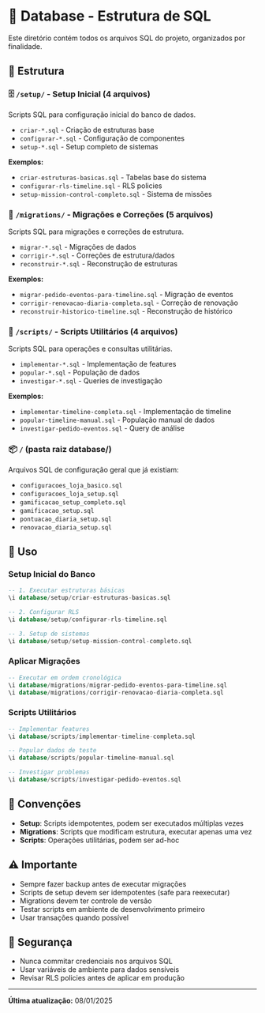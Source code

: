 # 💾 Database - Estrutura de SQL

Este diretório contém todos os arquivos SQL do projeto, organizados por finalidade.

## 📂 Estrutura

### 🗄️ `/setup/` - Setup Inicial (4 arquivos)
Scripts SQL para configuração inicial do banco de dados.
- `criar-*.sql` - Criação de estruturas base
- `configurar-*.sql` - Configuração de componentes
- `setup-*.sql` - Setup completo de sistemas

**Exemplos:**
- `criar-estruturas-basicas.sql` - Tabelas base do sistema
- `configurar-rls-timeline.sql` - RLS policies
- `setup-mission-control-completo.sql` - Sistema de missões

### 🔄 `/migrations/` - Migrações e Correções (5 arquivos)
Scripts SQL para migrações e correções de estrutura.
- `migrar-*.sql` - Migrações de dados
- `corrigir-*.sql` - Correções de estrutura/dados
- `reconstruir-*.sql` - Reconstrução de estruturas

**Exemplos:**
- `migrar-pedido-eventos-para-timeline.sql` - Migração de eventos
- `corrigir-renovacao-diaria-completa.sql` - Correção de renovação
- `reconstruir-historico-timeline.sql` - Reconstrução de histórico

### 📜 `/scripts/` - Scripts Utilitários (4 arquivos)
Scripts SQL para operações e consultas utilitárias.
- `implementar-*.sql` - Implementação de features
- `popular-*.sql` - População de dados
- `investigar-*.sql` - Queries de investigação

**Exemplos:**
- `implementar-timeline-completa.sql` - Implementação de timeline
- `popular-timeline-manual.sql` - População manual de dados
- `investigar-pedido-eventos.sql` - Query de análise

### 📦 `/` (pasta raiz database/)
Arquivos SQL de configuração geral que já existiam:
- `configuracoes_loja_basico.sql`
- `configuracoes_loja_setup.sql`
- `gamificacao_setup_completo.sql`
- `gamificacao_setup.sql`
- `pontuacao_diaria_setup.sql`
- `renovacao_diaria_setup.sql`

## 🚀 Uso

### Setup Inicial do Banco
```sql
-- 1. Executar estruturas básicas
\i database/setup/criar-estruturas-basicas.sql

-- 2. Configurar RLS
\i database/setup/configurar-rls-timeline.sql

-- 3. Setup de sistemas
\i database/setup/setup-mission-control-completo.sql
```

### Aplicar Migrações
```sql
-- Executar em ordem cronológica
\i database/migrations/migrar-pedido-eventos-para-timeline.sql
\i database/migrations/corrigir-renovacao-diaria-completa.sql
```

### Scripts Utilitários
```sql
-- Implementar features
\i database/scripts/implementar-timeline-completa.sql

-- Popular dados de teste
\i database/scripts/popular-timeline-manual.sql

-- Investigar problemas
\i database/scripts/investigar-pedido-eventos.sql
```

## 📝 Convenções

- **Setup**: Scripts idempotentes, podem ser executados múltiplas vezes
- **Migrations**: Scripts que modificam estrutura, executar apenas uma vez
- **Scripts**: Operações utilitárias, podem ser ad-hoc

## ⚠️ Importante

- Sempre fazer backup antes de executar migrações
- Scripts de setup devem ser idempotentes (safe para reexecutar)
- Migrations devem ter controle de versão
- Testar scripts em ambiente de desenvolvimento primeiro
- Usar transações quando possível

## 🔐 Segurança

- Nunca commitar credenciais nos arquivos SQL
- Usar variáveis de ambiente para dados sensíveis
- Revisar RLS policies antes de aplicar em produção

---

**Última atualização:** 08/01/2025
